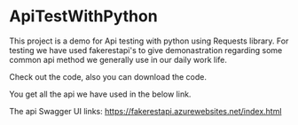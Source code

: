 # ApiTestWithPython
This project is a demo for Api testing with python using Requests library. For testing we have used fakerestapi's to give demonastration regarding some common api method 
we generally use in our daily work life. 

Check out the code, also you can download the code.

You get all the api we have used in the below link.

The api Swagger UI links: https://fakerestapi.azurewebsites.net/index.html 
